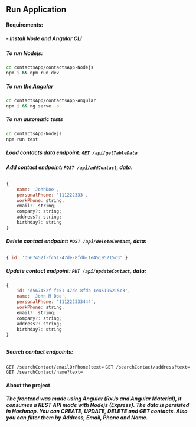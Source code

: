## Run Application

#### Requirements:
##### - Install Node and Angular CLI
####
##### To run Nodejs:
```bash
cd contactsApp/contactsApp-Nodejs
npm i && npm run dev
```

##### To run the Angular
```bash
cd contactsApp/contactsApp-Angular
npm i && ng serve -o
```

##### To run automatic tests
```bash
cd contactsApp-Nodejs
npm run test
```

##### Load contacts data endpoint: `GET /api/getTableData` 

##### Add contact endpoint: `POST /api/addContact`, data: 
##
``` js 
{
    name: 'JohnDoe',
    personalPhone: '111222333',
    workPhone: string,
    email?: string;
    company?: string;
    address?: string;
    birthday?: string
}
```

##### Delete contact endpoint: `POST /api/deleteContact`, data: 
##
```js
{ id: 'd567452f-fc51-47de-8fdb-1e45195215c3' }
```

##### Update contact endpoint: `PUT /api/updateContact`, data:
``` js 
{
    id: 'd567452f-fc51-47de-8fdb-1e45195215c3',
    name: 'John M Doe',
    personalPhone: '111222333444',
    workPhone: string,
    email?: string;
    company?: string;
    address?: string;
    birthday?: string
}
```
##
##### Search contact endpoints: 
`GET /searchContact/emailOrPhone?text=`
`GET /searchContact/address?text=`
`GET /searchContact/name?text=`

#### About the project
##### The frontend was made using Angular (RxJs and Angular Material), it consumes a REST API made with Nodejs (Express). The data is persisted in Hashmap. You can CREATE, UPDATE, DELETE and GET contacts. Also you can filter them by Address, Email, Phone and Name.

